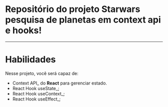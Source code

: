# Repositório do projeto Starwars pesquisa de planetas em context api e hooks!

---

# Habilidades

Nesse projeto, você será capaz de:

* Context API_ do **React** para gerenciar estado.
* React Hook useState_;
* React Hook useContext_;
* React Hook useEffect_;
